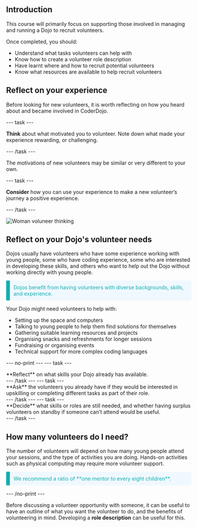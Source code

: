## Introduction

This course will primarily focus on supporting those involved in managing and running a Dojo to recruit volunteers.

Once completed, you should:
- Understand what tasks volunteers can help with
- Know how to create a volunteer role description
- Have learnt where and how to recruit potential volunteers
- Know what resources are available to help recruit volunteers

## Reflect on your experience
Before looking for new volunteers, it is worth reflecting on how you heard about and became involved in CoderDojo. 

--- task ---

**Think** about what motivated you to volunteer. Note down what made your experience rewarding, or challenging. 

--- /task ---

The motivations of new volunteers may be similar or very different to your own. 

--- task ---

**Consider** how you can use your experience to make a new volunteer’s journey a positive experience.

--- /task ---

![Woman voluneer thinking](imgage/Girl_thinking.png)

## Reflect on your Dojo's volunteer needs

Dojos usually have volunteers who have some experience working with young people, some who have coding experience, some who are interested in developing these skills, and others who want to help out the Dojo without working directly with young people.

<p style="border-left: solid; border-width:10px; border-color: #0faeb0; background-color: aliceblue; padding: 10px;">
<span style="color: #0faeb0">Dojos benefit from having volunteers with diverse backgrounds, skills, and experience.
</p>

Your Dojo might need volunteers to help with:
+ Setting up the space and computers
+ Talking to young people to help them find solutions for themselves
+ Gathering suitable learning resources and projects
+ Organising snacks and refreshments for longer sessions
+ Fundraising or organising events
+ Technical support for more complex coding languages 

--- no-print ---
--- task ---
<div style="display: flex; flex-wrap: wrap">
<div style="flex-basis: 175px; flex-grow: 1">  
**Reflect** on what skills your Dojo already has available.
</div>
</div>
--- /task ---
--- task ---
<div style="display: flex; flex-wrap: wrap">
<div style="flex-basis: 175px; flex-grow: 1">  
**Ask** the volunteers you already have if they would be interested in upskilling or completing different tasks as part of their role.
</div>
</div>
--- /task ---
--- task ---
<div style="display: flex; flex-wrap: wrap">
<div style="flex-basis: 175px; flex-grow: 1">  
**Decide** what skills or roles are still needed, and whether having surplus volunteers on standby if someone can’t attend would be useful.
</div>
</div>
--- /task ---

## How many volunteers do I need?
The number of volunteers will depend on how many young people attend your sessions, and the type of activities you are doing. Hands-on activities such as physical computing may require more volunteer support.

<p style="border-left: solid; border-width:10px; border-color: #0faeb0; background-color: aliceblue; padding: 10px;">
  <span style="color: #0faeb0">We recommend a ratio of **one mentor to every eight children**.</p> 

--- /no-print ---

  Before discussing a volunteer opportunity with someone, it can be useful to have an outline of what you want the volunteer to do, and the benefits of volunteering in mind. Developing a **role description** can be useful for this.
